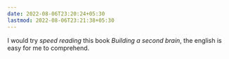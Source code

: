 ```yaml
---
date: 2022-08-06T23:20:24+05:30
lastmod: 2022-08-06T23:21:38+05:30
---
```


I would try *speed reading* this book *Building a second brain*, the english is easy for me to comprehend.
